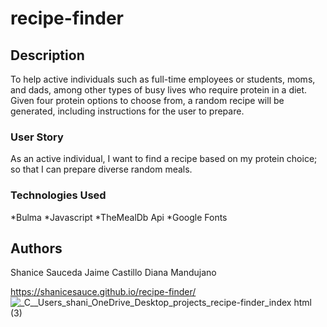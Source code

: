 # recipe-finder


## Description

To help active individuals such as full-time employees or students, moms, and dads, among other types of busy lives who require protein in a diet.
Given four protein options to choose from, a random recipe will be generated, including instructions for the user to prepare. ​


### User Story​

As an active individual, I want to find a recipe based on my protein choice; so that I can prepare diverse random meals. 

### Technologies Used
*Bulma
*Javascript
*TheMealDb Api
*Google Fonts

## Authors
Shanice Sauceda
Jaime Castillo 
Diana Mandujano
 
 
 https://shanicesauce.github.io/recipe-finder/
![_C__Users_shani_OneDrive_Desktop_projects_recipe-finder_index html (3)](https://user-images.githubusercontent.com/107827563/187816981-3b952157-68e0-4603-a923-9c192a8b9dca.png)

 
 
